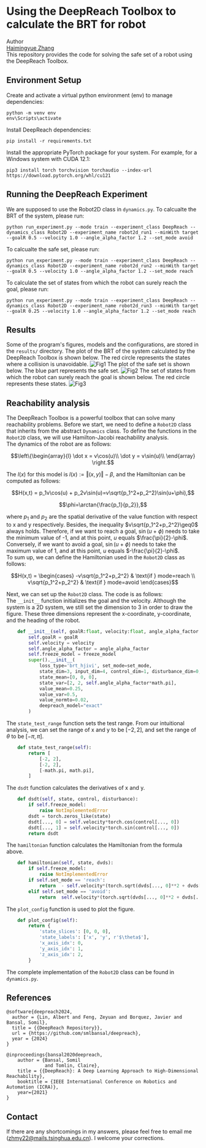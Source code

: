 # Using the DeepReach Toolbox to calculate the BRT for robot

Author<br>
[Haimingyue Zhang](https://myTristan.github.io/)
<br>
This repository provides the code for solving the safe set of a robot using the DeepReach Toolbox.

## Environment Setup
Create and activate a virtual python environment (env) to manage dependencies:
```
python -m venv env
env\Scripts\activate
```
Install DeepReach dependencies:
```
pip install -r requirements.txt
```
Install the appropriate PyTorch package for your system. For example, for a Windows system with CUDA 12.1:
```
pip3 install torch torchvision torchaudio --index-url https://download.pytorch.org/whl/cu121
```

## Running the DeepReach Experiment
We are supposed to use the Robot2D class in `dynamics.py`. To calcualte the BRT of the system, please run:
```
python run_experiment.py --mode train --experiment_class DeepReach --dynamics_class Robot2D --experiment_name robot2d_run1 --minWith target --goalR 0.5 --velocity 1.0 --angle_alpha_factor 1.2 --set_mode avoid
```
To calcualte the safe set, please run:
```
python run_experiment.py --mode train --experiment_class DeepReach --dynamics_class Robot2D --experiment_name robot2d_run2 --minWith target --goalR 0.5 --velocity 1.0 --angle_alpha_factor 1.2 --set_mode reach
```
To calculate the set of states from which the robot can surely reach the goal, please run:
```
python run_experiment.py --mode train --experiment_class DeepReach --dynamics_class Robot2D --experiment_name robot2d_run3 --minWith target --goalR 0.25 --velocity 1.0 --angle_alpha_factor 1.2 --set_mode reach
```

## Results
Some of the program's figures, models and the configurations, are stored in the `results/` directory.
The plot of the BRT of the system calculated by the DeepReach Toolbox is shown below. The red circle represents the states where a collision is unavoidable.
![Fig1](results/robot2d_run1/training/checkpoints/BRS_validation_plot_epoch_100000.png)
The plot of the safe set is shown below. The blue part represents the safe set.
![Fig2](results/robot2d_run2/training/checkpoints/BRS_validation_plot_epoch_100000.png)
The set of states from which the robot can surely reach the goal is shown below. The red circle represents these states.
![Fig3](results/robot2d_run3/training/checkpoints/BRS_validation_plot_epoch_100000.png)

## Reachability analysis
The DeepReach Toolbox is a powerful toolbox that can solve many reachability problems. Before we start, we need to define a `Robot2D` class that inherits from the abstract `Dynamics` class. To define the functions in the `Robot2D` class, we will use Hamilton-Jacobi reachability analysis.  
The dynamics of the robot are as follows:
```math
\left\{\begin{array}{l}
\dot x = v\cos(u)\\
\dot y = v\sin(u)\\
\end{array}
\right.
```
The $l(x)$ for this model is $l(x):=\Vert(x,y)\Vert-\beta$, and the Hamiltonian can be computed as follows:
```math
H(x,t) = p_1v\cos(u) + p_2v\sin(u)=v\sqrt{p_1^2+p_2^2}\sin(u+\phi),
```
```math
\phi=\arctan{\frac{p_1}{p_2}},
```
where $p_1$ and $p_2$ are the spatial derivative of the value function with respect to x and y respectively. Besides, the inequality $v\sqrt{p_1^2+p_2^2}\geq0$ always holds. Therefore, if we want to reach a goal, $\sin(u+\phi)$ needs to take the minimum value of -1, and at this point, $u$ equals $\frac{\pi}{2}-\phi$. Conversely, if we want to avoid a goal, $\sin(u+\phi)$ needs to take the maximum value of 1, and at this point, $u$ equals $-\frac{\pi}{2}-\phi$.   
To sum up, we can define the Hamiltonian used in the `Robot2D` class as follows:
```math
H(x,t)  =
\begin{cases}
-v\sqrt{p_1^2+p_2^2} & \text{if } mode=reach \\
v\sqrt{p_1^2+p_2^2} & \text{if } mode=avoid
\end{cases}
```
Next, we can set up the `Robot2D` class. The code is as follows:  
The `__init__` function initializes the goal and the velocity. Although the system is a 2D system, we still set the dimension to 3 in order to draw the figure. These three dimensions represent the x-coordinate, y-coordinate, and the heading of the robot.
```python
    def __init__(self, goalR:float, velocity:float, angle_alpha_factor:float, set_mode:str, freeze_model: bool):
        self.goalR = goalR
        self.velocity = velocity
        self.angle_alpha_factor = angle_alpha_factor
        self.freeze_model = freeze_model
        super().__init__(
            loss_type='brt_hjivi', set_mode=set_mode,
            state_dim=3, input_dim=4, control_dim=1, disturbance_dim=0,
            state_mean=[0, 0, 0], 
            state_var=[2, 2, self.angle_alpha_factor*math.pi],
            value_mean=0.25, 
            value_var=0.5, 
            value_normto=0.02,
            deepreach_model="exact"
        )
```

The `state_test_range` function sets the test range. From our intuitional analysis, we can set the range of x and y to be $[-2, 2]$, and set the range of $\theta$ to be $[-\pi, \pi]$.
```python
    def state_test_range(self):
        return [
            [-2, 2],
            [-2, 2],
            [-math.pi, math.pi],
        ]
```

The `dsdt` function calculates the derivatives of x and y.
```python
    def dsdt(self, state, control, disturbance):
        if self.freeze_model:
            raise NotImplementedError
        dsdt = torch.zeros_like(state)
        dsdt[..., 0] = self.velocity*torch.cos(control[..., 0])
        dsdt[..., 1] = self.velocity*torch.sin(control[..., 0])
        return dsdt
```
The `hamiltonian` function calculates the Hamiltonian from the formula above.
```python
    def hamiltonian(self, state, dvds):
        if self.freeze_model:
            raise NotImplementedError
        if self.set_mode == 'reach':
            return  - self.velocity*(torch.sqrt(dvds[..., 0]**2 + dvds[..., 1]**2))
        elif self.set_mode == 'avoid':
            return  self.velocity*(torch.sqrt(dvds[..., 0]**2 + dvds[..., 1]**2))
```
The `plot_config` function is used to plot the figure.
```python
    def plot_config(self):
        return {
            'state_slices': [0, 0, 0],
            'state_labels': ['x', 'y', r'$\theta$'],
            'x_axis_idx': 0,
            'y_axis_idx': 1,
            'z_axis_idx': 2,
        }
```
The complete implementation of the `Robot2D` class can be found in `dynamics.py`.
## References
```
@software{deepreach2024,
  author = {Lin, Albert and Feng, Zeyuan and Borquez, Javier and Bansal, Somil},
  title = {{DeepReach Repository}},
  url = {https://github.com/smlbansal/deepreach},
  year = {2024}
}
```

```
@inproceedings{bansal2020deepreach,
    author = {Bansal, Somil
              and Tomlin, Claire},
    title = {{DeepReach}: A Deep Learning Approach to High-Dimensional Reachability},
    booktitle = {IEEE International Conference on Robotics and Automation (ICRA)},
    year={2021}
}
```
## Contact
If there are any shortcomings in my answers, please feel free to email me (zhmy22@mails.tsinghua.edu.cn). I welcome your corrections.
